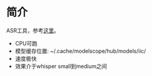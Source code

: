 # 简介

ASR工具，参考[这里](https://github.com/FunAudioLLM/SenseVoice/blob/main/README_zh.md)。

* CPU可跑
* 模型缓存位置: ~/.cache/modelscope/hub/models/iic/
* 速度极快
* 效果介于whisper small到medium之间
